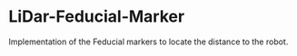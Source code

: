 # LiDar-Feducial-Marker
Implementation of the Feducial markers to locate the distance to the robot.
